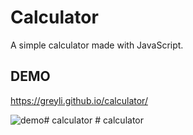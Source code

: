 # Calculator
A simple calculator made with JavaScript.

## DEMO
https://greyli.github.io/calculator/

![demo](https://raw.githubusercontent.com/greyli/calculator/master/image/demo.png)#   c a l c u l a t o r  
 #   c a l c u l a t o r  
 